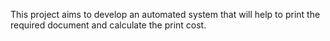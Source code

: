 This project aims to develop an automated system that will help to print the required document and calculate the print cost.
